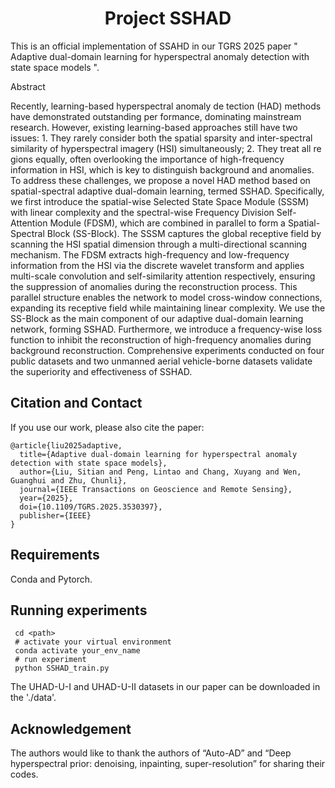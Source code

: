 <h1 align="center"> Project SSHAD </h1>
This is an official implementation of SSAHD in our TGRS 2025 paper " Adaptive dual-domain learning for hyperspectral
 anomaly detection with state space models ".



Abstract

Recently, learning-based hyperspectral anomaly de tection (HAD) methods have demonstrated outstanding per formance, dominating mainstream research. However, existing learning-based approaches still have two issues: 1. They rarely consider both the spatial sparsity and inter-spectral similarity of hyperspectral imagery (HSI) simultaneously; 2. They treat all re gions equally, often overlooking the importance of high-frequency information in HSI, which is key to distinguish background and anomalies. To address these challenges, we propose a novel HAD method based on spatial-spectral adaptive dual-domain learning, termed SSHAD. Specifically, we first introduce the spatial-wise Selected State Space Module (SSSM) with linear complexity and the spectral-wise Frequency Division Self-Attention Module (FDSM), which are combined in parallel to form a Spatial-Spectral Block (SS-Block). The SSSM captures the global receptive field by scanning the HSI spatial dimension through a multi-directional scanning mechanism. The FDSM extracts high-frequency and low-frequency information from the HSI via the discrete wavelet transform and applies multi-scale convolution and self-similarity attention respectively, ensuring the suppression of anomalies during the reconstruction process. This parallel structure enables the network to model cross-window connections, expanding its receptive field while maintaining linear complexity. We use the SS-Block as the main component of our adaptive dual-domain learning network, forming SSHAD. Furthermore, we introduce a frequency-wise loss function to inhibit the reconstruction of high-frequency anomalies during background reconstruction. Comprehensive experiments conducted on four public datasets and two unmanned aerial vehicle-borne datasets validate the superiority and effectiveness of SSHAD. 

## Citation and Contact

If you use our work, please also cite the paper:

```
@article{liu2025adaptive,
  title={Adaptive dual-domain learning for hyperspectral anomaly detection with state space models},
  author={Liu, Sitian and Peng, Lintao and Chang, Xuyang and Wen, Guanghui and Zhu, Chunli},
  journal={IEEE Transactions on Geoscience and Remote Sensing},
  year={2025},
  doi={10.1109/TGRS.2025.3530397},
  publisher={IEEE}
}

```


## Requirements

Conda and Pytorch. 



## Running experiments


```
 cd <path>
 # activate your virtual environment
 conda activate your_env_name
 # run experiment
 python SSHAD_train.py
```


The UHAD-U-I and UHAD-U-II datasets in our paper can be downloaded in the './data'.



## Acknowledgement

The authors would like to thank the authors of “Auto-AD” and “Deep hyperspectral prior: denoising, inpainting, super-resolution” for sharing their codes. 
